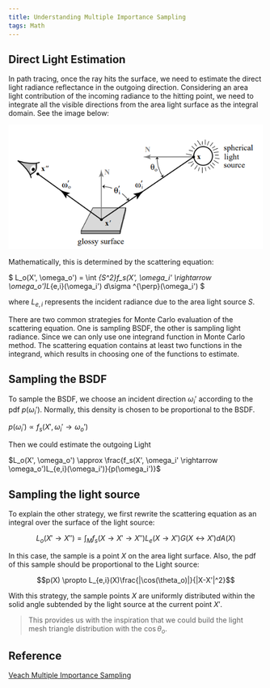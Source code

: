 ```yaml
---
title: Understanding Multiple Importance Sampling
tags: Math
---
```


## Direct Light Estimation
In path tracing, once the ray hits the surface, we need to estimate the direct light radiance reflectance in the outgoing direction. Considering an area light contribution of the incoming radiance to the hitting point, we need to integrate all the visible directions from the area light surface as the integral domain. See the image below:

![](post_img/understanding_multiple_importance_sampling/scattering_equation.png)

Mathematically, this is determined by the scattering equation:

$ L_o(X', \omega_o') = \int _{S^2}f_s(X', \omega_i' \rightarrow \omega_o')L_{e,i}(\omega_i') d\sigma ^{\perp}(\omega_i') $

where $L_{e,i}$ represents the incident radiance due to the area light source $S$.

There are two common strategies for Monte Carlo evaluation of the scattering equation. One is sampling BSDF, the other is sampling light radiance. Since we can only use one integrand function in Monte Carlo method. The scattering equation contains at least two functions in the integrand, which results in choosing one of the functions to estimate.

## Sampling the BSDF

To sample the BSDF, we choose an incident direction $\omega_i'$ according to the pdf $p(\omega_i')$.  Normally, this density is chosen to be proportional to the BSDF.

$p(\omega_i') \propto f_s(X', \omega_i' \rightarrow \omega_o')$

Then we could estimate the outgoing Light 

$L_o(X', \omega_o') \approx \frac{f_s(X', \omega_i' \rightarrow \omega_o')L_{e,i}(\omega_i')}{p(\omega_i')}$

## Sampling the light source
To explain the other strategy, we first rewrite the scattering equation as an integral over the surface of the light source:

$$L_o(X' \rightarrow X'') = \int_{M}f_s(X \rightarrow X' \rightarrow X'')L_e(X \rightarrow X')G(X \leftrightarrow X')dA(X)$$

In this case, the sample is a point $X$ on the area light surface. Also, the pdf of this sample should be proportional to the Light source:

$$p(X) \propto L_{e,i}(X)\frac{|\cos(\theta_o)|}{|X-X'|^2}$$

With this strategy, the sample points $X$ are uniformly distributed within the solid angle subtended by the light source at the current point $X'$. 

>This provides us with the inspiration that we could build the light mesh triangle distribution with the $\cos\theta_o$.

## Reference
[Veach Multiple Importance Sampling](https://graphics.stanford.edu/courses/cs348b-03/papers/veach-chapter9.pdf)
